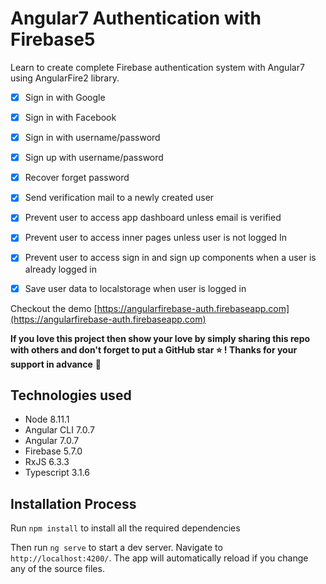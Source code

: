 # Angular7 Authentication with Firebase5

Learn to create complete Firebase authentication system with Angular7 using AngularFire2 library. 

- [x] Sign in with Google
- [x] Sign in with Facebook
- [x] Sign in with username/password
- [x] Sign up with username/password
- [x] Recover forget password
- [x] Send verification mail to a newly created user
- [x] Prevent user to access app dashboard unless email is verified
- [x] Prevent user to access inner pages unless user is not logged In
- [x] Prevent user to access sign in and sign up components when a user is already logged in
- [x] Save user data to localstorage when user is logged in


Checkout the demo [https://angularfirebase-auth.firebaseapp.com](https://angularfirebase-auth.firebaseapp.com)


**If you love this project then show your love by simply sharing this repo with others and don't forget to put a GitHub star ⭐ ! Thanks for your support in advance** :pray:


## Technologies used
- Node 8.11.1
- Angular CLI 7.0.7
- Angular 7.0.7
- Firebase 5.7.0
- RxJS 6.3.3
- Typescript 3.1.6


## Installation Process
Run `npm install` to install all the required dependencies

Then run `ng serve` to start a dev server. Navigate to `http://localhost:4200/`. The app will automatically reload if you change any of the source files.
